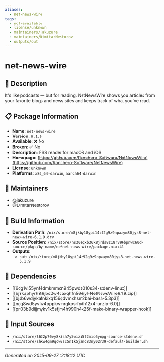 ```yaml
---
aliases:
  - net-news-wire
tags:
  - not-available
  - license/unknown
  - maintainers/jakuzure
  - maintainers/DimitarNestorov
  - outputs/out
---
```


# net-news-wire

## 📝 Description

It's like podcasts — but for reading.
NetNewsWire shows you articles from your favorite blogs and news sites and keeps track of what you've read.


## 📋 Package Information

- **Name**: `net-news-wire`
- **Version**: `6.1.9`
- **Available**: ❌ No
- **Broken**: ✅ No
- **Description**: RSS reader for macOS and iOS
- **Homepage**: [https://github.com/Ranchero-Software/NetNewsWire](https://github.com/Ranchero-Software/NetNewsWire)
- **License**: `unknown`
- **Platforms**: `x86_64-darwin`, `aarch64-darwin`
## 👥 Maintainers

- @jakuzure
- @DimitarNestorov


## 🔧 Build Information

- **Derivation Path**: `/nix/store/m8jkby18ypi14z92g9z9npaaym80jys8-net-news-wire-6.1.9.drv`
- **Source Position**: `/nix/store/ns30sqxb36k8jrds8z18rv96bpnwc60d-source/pkgs/by-name/ne/net-news-wire/package.nix:43`
- **Outputs**:
  - `out`:  `/nix/store/m8jkby18ypi14z92g9z9npaaym80jys8-net-news-wire-6.1.9`

## 🔗 Dependencies

- [[6dg1vi55ynf4dmkmmcn945pwdz010s34-stdenv-linux]]
- [[bj3kaphyrh8j6jbs2w4caxqhfn56diyl-NetNewsWire6.1.9.zip]]
- [[bjsb6wdjykafnkixq156qdvmxhsm2bai-bash-5.3p3]]
- [[ngq8wd5yvlw4pppkwmrgkpsrfydh12x4-unzip-6.0]]
- [[pn03b9dijjmykv1k5sfjm4h990h4k25f-make-binary-wrapper-hook]]

## 📁 Input Sources

- `/nix/store/l622p70vy8k5sh7y5wizi5f2mic6ynpg-source-stdenv.sh`
- `/nix/store/shkw4qm9qcw5sc5n1k5jznc83ny02r39-default-builder.sh`

---
*Generated on 2025-09-27 12:18:12 UTC*
